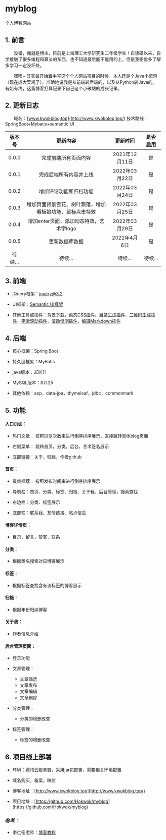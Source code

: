 # myblog
个人博客网站

## 1. 前言

&emsp;&emsp;没错，俺就是博主，目前是上海理工大学研究生二年级学生！自读研以来，自学接触了很多编程和算法的东西，也不知道最后能不能用的上，但是我相信多了解多学习一定没坏处。

&emsp;&emsp;嘿嘿~ 其实最开始着手写这个个人网站项目的时候，本人还是个Java小菜鸡（现在成大菜鸡了），准确地说我是从前端转后端的，以及从Python转Java的。有始有终，这篇博客打算记录下自己这个小破站的成长记录。

## 2. 更新日志

&emsp;&emsp;域名：[www.kwokblog.top](http://www.kwokblog.top/)      技术路线：SpringBoot+Mybatis+semantic UI

| 版本号  |                         更新内容                         |    更新时间    | 是否启用 |
| :-----: | :------------------------------------------------------: | :------------: | :------: |
|  0.0.0  |                   完成前端所有页面内容                   | 2021年12月11日 |    是    |
|  0.0.1  |                  完成后端所有内容并上线                  | 2022年03月22日 |    是    |
|  0.0.2  |                  增加评论功能和归档功能                  | 2022年03月24日 |    是    |
|  0.0.3  | 增加页面背景雪花、树叶飘落，增加看板娘功能，鼠标点击特效 | 2022年03月25日 |    是    |
|  0.0.4  |         增加enter页面，添加动态特效，艺术字logo          | 2022年03月29日 |    是    |
|  0.0.5  |                      更新数据库数据                      |  2022年4月6日  |    是    |
| 待续... |                         待续...                          |    待续...     | 待续...  |

## 3. 前端


- jQuery框架：[jquery@3.2](https://cdn.jsdelivr.net/npm/jquery@3.2/dist/jquery.min.js)
- UI框架：[Semantic UI框架](https://semantic-ui.com/collections/breadcrumb.html)

- 其他工具或插件：[背景下载](https://www.toptal.com/designers/subtlepatterns/)，[动态CSS插件](https://animate.style/)，[目录生成插件](https://tscanlin.github.io/tocbot/)，[二维码生成插件](https://davidshimjs.github.io/qrcodejs/)，[平滑滚动插件](https://github.com/flesler/jquery.scrollTo)，[滚动侦测插件](http://imakewebthings.com/waypoints/)，[编辑Markdown插件](https://pandao.github.io/editor.md/)

## 4. 后端

- 核心框架：Spring Boot
- 持久层框架：MyBatis

- java版本：JDK11
- MySQL版本：8.0.25

- 其他依赖：aop，data-jpa，thymeleaf，jdbc，commonmark

## 5. 功能

#### 入口页面：

- 热门文章： 按照浏览次数来进行倒序排序展示，直接跳转具体blog页面
- 右侧菜单： 跳转首页，分类，后台，艺术签名展示

- 底部链接：关于，归档，作者github

#### 首页：

- 最新推荐： 按照发布时间来进行倒序排序展示
- 导航栏：首页、分类、标签、归档、关于我、后台管理，搜索查找

- 右边栏：分类、标签展示
- 底部栏：联系我、友情链接、站点信息

#### 博客详情页：

- 目录，留言，赞赏，联系

#### 分类：

- 根据类名搜索对应博客展示

#### 标签：

- 根据标签查找含有该标签的博客展示

#### 归档：

- 根据年份归纳博客

#### 关于我：

- 作者信息介绍

#### 后台管理页面：

- 登录功能
- 文章管理：

  - 文章筛选
  - 文章发布
  - 文章编辑
  - 文章删除

- 分类管理：
  - 分类的增删改查

- 标签管理：
  - 标签的增删改查

## 6. 项目线上部署

- 环境：腾讯云服务器，采用jar包部署，需要相关环境配置
- 域名购买，备案，映射

- 博客地址：[http://www.kwokblog.top](http://www.kwokblog.top/)
- 项目地址：[https://github.com/Hokwok/myblog](https://github.com/Hokwok/myblog)

### 参考：

- 李仁密老师：[博客教程](https://www.bilibili.com/video/BV1HE411N76x)
